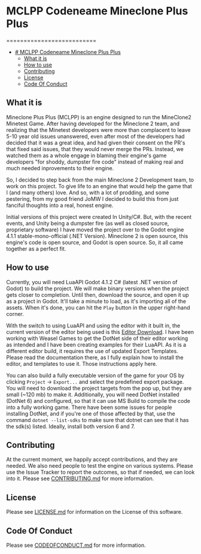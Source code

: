 # MCLPP Codeneame Mineclone Plus Plus
==========================

<!-- TOC -->
* [# MCLPP Codeneame Mineclone Plus Plus](#-mclpp-codeneame-mineclone-plus-plus)
  * [What it is](#what-it-is)
  * [How to use](#how-to-use)
  * [Contributing](#contributing)
  * [License](#license)
  * [Code Of Conduct](#code-of-conduct)
<!-- TOC -->

What it is
-------
Mineclone Plus Plus (MCLPP) is an engine designed to run the MineClone2 Minetest Game.
After having developed for the Mineclone 2 team, and realizing that the Minetest developers
were more than complacent to leave 5-10 year old issues unanswered, even after most of the 
developers had decided that it was a great idea, and had given their consent on the PR's 
that fixed said issues, that they would never merge the PRs. Instead, we watched them as a 
whole engage in blaming their engine's game developers "for shoddy, dumpster fire code" 
instead of making real and much needed inprovements to their engine.

So, I decided to step back from the main Mineclone 2 Development team, to work on this 
project. To give life to an engine that would help the game that I (and many others) love. 
And so, with a lot of prodding, and some pestering, from my good friend JoMW I decided to 
build this from just fanciful thoughts into a real, honest engine.

Initial versions of this project were created In Unity/C#. But, with the recent events, 
and Unity being a dumpster fire (as well as closed source, proprietary software) I have
moved the project over to the Godot engine 4.1.1 stable-mono-official (.NET Version). 
Mineclone 2 is open source, this engine's code is open source, and Godot is open source. 
So, it all came together as a perfect fit.

How to use
-------
Currently, you will need LuaAPI Godot 4.1.2 C# (latest .NET version of Godot) to build the 
project. We will make binary versions when the project gets closer to completion. Until 
then, download the source, and open it up as a project in Godot. It'll take a minute to 
load, as it's importing all of the assets. When it's done, you can hit the `Play` button in
the upper right-hand corner.

With the switch to using LuaAPI and using the editor with it built in, the current version of the
editor being used is this [Editor Download](https://github.com/WeaselGames/godot_luaAPI/releases/tag/v2.1-beta8).
I have been working with Weasel Games to get the DotNet side of their editor working as intended
and I have been creating examples for their LuaAPI. As it is a different editor build, it requires the use
of updated Export Templates. Please read the documentation there, as I fully explain how to install the editor,
and templates to use it. Those instructions apply here. 

You can also build a fully executable version of the game for your OS by clicking 
`Project` -> `Export...` and select the predefined export package. You will need to download
the project targets from the pop up, but they are small (~120 mb) to make it. Additionally,
you will need DotNet installed (DotNet 6) and configured, so that it can use MS Build to compile 
the code into a fully working game. There have been some issues for people installing DotNet, and 
if you're one of those affected by that, use the command `dotnet --list-sdks` to make sure that 
dotnet can see that it has the sdk(s) listed. Ideally, install both version 6 and 7.

Contributing
-------
At the current moment, we happily accept contributions, and they are needed. We also need people to test the engine on various systems. 
Please use the Issue Tracker to report the outcomes, so that if needed, we can look into it.
Please see [CONTRIBUTING.md](CONTRIBUTING.md) for more information.

License
-------
Please see [LICENSE.md](LICENSE.md) for information on the License of this software.

Code Of Conduct
-------
Please see [CODEOFCONDUCT.md](CODEOFCONDUCT.md) for more information.